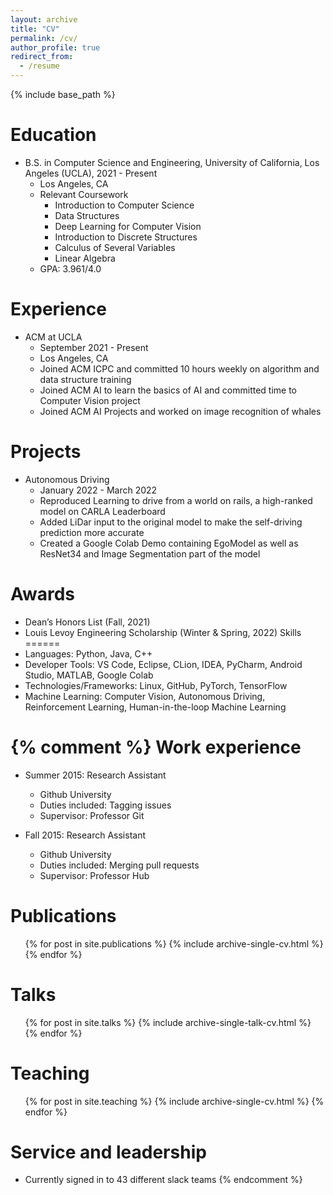 ```yaml
---
layout: archive
title: "CV"
permalink: /cv/
author_profile: true
redirect_from:
  - /resume
---
```


{% include base_path %}

Education
======
* B.S. in Computer Science and Engineering, University of California, Los Angeles (UCLA), 2021 - Present
  * Los Angeles, CA
  * Relevant Coursework
    * Introduction to Computer Science
    * Data Structures
    * Deep Learning for Computer Vision
    * Introduction to Discrete Structures
    * Calculus of Several Variables
    * Linear Algebra
  * GPA: 3.961/4.0

Experience
=====
* ACM at UCLA 
  * September 2021 - Present
  * Los Angeles, CA
  * Joined ACM ICPC and committed 10 hours weekly on algorithm and data structure training
  * Joined ACM AI to learn the basics of AI and committed time to Computer Vision project
  * Joined ACM AI Projects and worked on image recognition of whales

Projects
=====
* Autonomous Driving
  * January 2022 - March 2022
  * Reproduced Learning to drive from a world on rails, a high-ranked model on CARLA Leaderboard
  * Added LiDar input to the original model to make the self-driving prediction more accurate
  * Created a Google Colab Demo containing EgoModel as well as ResNet34 and Image Segmentation part of the model

Awards
=====
* Dean’s Honors List (Fall, 2021)
* Louis Levoy Engineering Scholarship (Winter & Spring, 2022)
Skills
======
* Languages: Python, Java, C++
* Developer Tools: VS Code, Eclipse, CLion, IDEA, PyCharm, Android Studio, MATLAB, Google Colab
* Technologies/Frameworks: Linux, GitHub, PyTorch, TensorFlow
* Machine Learning: Computer Vision, Autonomous Driving, Reinforcement Learning, Human-in-the-loop Machine Learning


{% comment %}
Work experience
======
* Summer 2015: Research Assistant
  * Github University
  * Duties included: Tagging issues
  * Supervisor: Professor Git

* Fall 2015: Research Assistant
  * Github University
  * Duties included: Merging pull requests
  * Supervisor: Professor Hub



Publications
======
  <ul>{% for post in site.publications %}
    {% include archive-single-cv.html %}
  {% endfor %}</ul>
  
Talks
======
  <ul>{% for post in site.talks %}
    {% include archive-single-talk-cv.html %}
  {% endfor %}</ul>
  
Teaching
======
  <ul>{% for post in site.teaching %}
    {% include archive-single-cv.html %}
  {% endfor %}</ul>
  
Service and leadership
======
* Currently signed in to 43 different slack teams 
{% endcomment %}